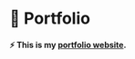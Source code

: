 # 🌊 Portfolio

#### ⚡ This is my [portfolio website](https://).

<!-- #### 📕 Building while learning Angular. -->

<!-- #### 🔨 Still in progress. -->
